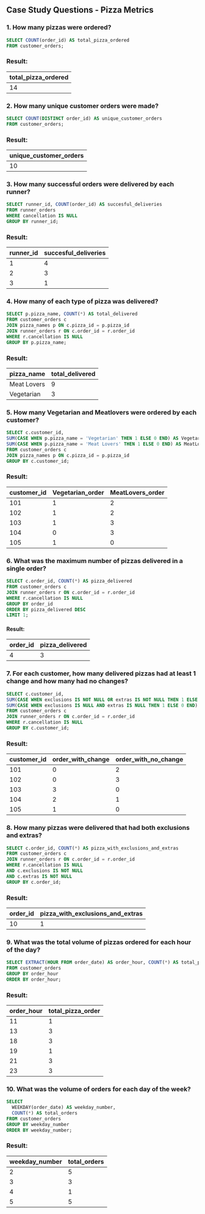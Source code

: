 ## Case Study Questions - Pizza Metrics
### 1. How many pizzas were ordered?
 ```sql
SELECT COUNT(order_id) AS total_pizza_ordered
FROM customer_orders;
```
### Result:
| total_pizza_ordered |
| --- |
| 14 |

### 2. How many unique customer orders were made?
```sql
SELECT COUNT(DISTINCT order_id) AS unique_customer_orders
FROM customer_orders;
```
### Result:
| unique_customer_orders |
| --- |
| 10 |

### 3. How many successful orders were delivered by each runner?
```sql
SELECT runner_id, COUNT(order_id) AS succesful_deliveries
FROM runner_orders
WHERE cancellation IS NULL
GROUP BY runner_id;
```
### Result:
| runner_id |	succesful_deliveries |
| --- | --- |
| 1	| 4 |
| 2	| 3 |
| 3	| 1 |

### 4. How many of each type of pizza was delivered?
```sql
SELECT p.pizza_name, COUNT(*) AS total_delivered
FROM customer_orders c
JOIN pizza_names p ON c.pizza_id = p.pizza_id
JOIN runner_orders r ON c.order_id = r.order_id
WHERE r.cancellation IS NULL
GROUP BY p.pizza_name;
```
### Result:
| pizza_name	| total_delivered |
| --- | --- |
| Meat Lovers	| 9 |
| Vegetarian	| 3 |

### 5. How many Vegetarian and Meatlovers were ordered by each customer?
```sql
SELECT c.customer_id,
SUM(CASE WHEN p.pizza_name = 'Vegetarian' THEN 1 ELSE 0 END) AS Vegetarian_order,
SUM(CASE WHEN p.pizza_name = 'Meat Lovers' THEN 1 ELSE 0 END) AS MeatLovers_order
FROM customer_orders c
JOIN pizza_names p ON c.pizza_id = p.pizza_id
GROUP BY c.customer_id;
```
### Result:
| customer_id	| Vegetarian_order | MeatLovers_order |
| --- | --- | --- |
| 101	| 1	| 2 |
| 102	| 1	| 2 |
| 103	| 1	| 3 |
| 104	| 0	| 3 |
| 105	| 1	| 0 |

### 6. What was the maximum number of pizzas delivered in a single order?
```sql
SELECT c.order_id, COUNT(*) AS pizza_delivered
FROM customer_orders c
JOIN runner_orders r ON c.order_id = r.order_id
WHERE r.cancellation IS NULL
GROUP BY order_id
ORDER BY pizza_delivered DESC
LIMIT 1;
```
#### Result:
| order_id | pizza_delivered |
| --- | --- |
| 4	| 3 |

### 7. For each customer, how many delivered pizzas had at least 1 change and how many had no changes?
```sql
SELECT c.customer_id,
SUM(CASE WHEN exclusions IS NOT NULL OR extras IS NOT NULL THEN 1 ELSE 0 END) AS order_with_change,
SUM(CASE WHEN exclusions IS NULL AND extras IS NULL THEN 1 ELSE 0 END) AS order_with_no_change
FROM customer_orders c
JOIN runner_orders r ON c.order_id = r.order_id
WHERE r.cancellation IS NULL
GROUP BY c.customer_id;
```
### Result:
| customer_id	| order_with_change	| order_with_no_change |
| --- | --- | --- |
| 101	| 0	| 2 |
| 102	| 0	| 3 |
| 103	| 3	| 0 |
| 104	| 2	| 1 |
| 105	| 1	| 0 |

### 8. How many pizzas were delivered that had both exclusions and extras?
```sql
SELECT c.order_id, COUNT(*) AS pizza_with_exclusions_and_extras
FROM customer_orders c
JOIN runner_orders r ON c.order_id = r.order_id
WHERE r.cancellation IS NULL
AND c.exclusions IS NOT NULL
AND c.extras IS NOT NULL
GROUP BY c.order_id;
```
### Result:
| order_id	| pizza_with_exclusions_and_extras |
| --- | --- |
| 10	| 1 |

### 9. What was the total volume of pizzas ordered for each hour of the day?
```sql
SELECT EXTRACT(HOUR FROM order_date) AS order_hour, COUNT(*) AS total_pizza_order
FROM customer_orders
GROUP BY order_hour
ORDER BY order_hour;
```
### Result:
| order_hour	| total_pizza_order |
| --- | --- |
| 11	| 1 |
| 13	| 3 |
| 18	| 3 |
| 19	| 1 |
| 21	| 3 |
| 23	| 3 |

### 10. What was the volume of orders for each day of the week?
```sql
SELECT 
  WEEKDAY(order_date) AS weekday_number,
  COUNT(*) AS total_orders
FROM customer_orders
GROUP BY weekday_number
ORDER BY weekday_number;
```
### Result:
| weekday_number	| total_orders |
| --- | --- |
| 2	| 5 |
| 3	| 3 |
| 4	| 1 |
| 5	| 5 |

